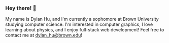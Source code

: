 ### Hey there! 👋
My name is Dylan Hu, and I'm currently a sophomore at Brown University studying computer science. I'm interested in computer graphics, I love learning about physics, and I enjoy full-stack web development! Feel free to contact me at dylan_hu@brown.edu!
